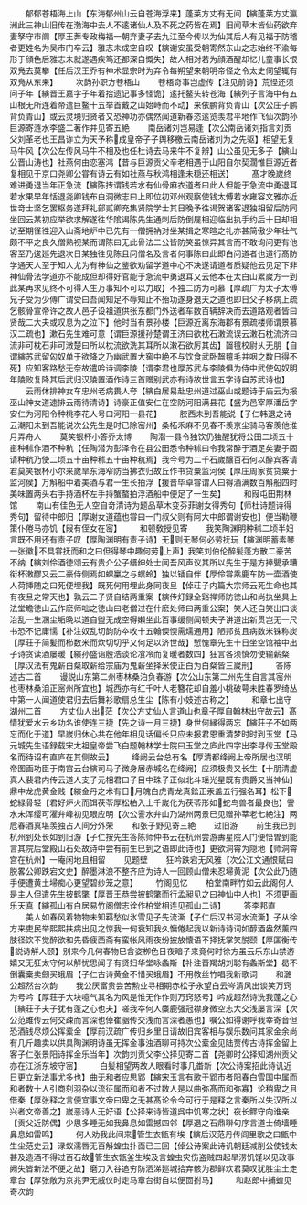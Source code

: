 <!-- { "loadSidebar": true } -->
　　郁郁苍梧海上山【东海郁州山云自苍海浮来】蓬莱方丈有无间【縯蓬莱方丈瀛洲此三神山旧传在渤海中去人不逺诸仙人及不死之药皆在焉】旧闻草木皆仙药欲弃妻孥守市阛【厚王莾专政梅福一朝弃妻子去九江至今传以为仙其后人有见福于防稽者更姓名为吴市门卒云】雅志未成空自叹【縯谢安虽受朝寄然东山之志始终不渝每形于顔色后雅志未就遂遇疾笃还都深自慨失】故人相对若为顔酒醒却忆儿童事长恨双鳬去莫攀【任后汉王乔有神术显宗时为弃令每朔望来朝明帝怪之令太史伺望辄有双鳬从东来】
　　次韵孙职方苍梧山
　　苍梧竒事岂虚传【注见前诗】荒怪还须问子年【縯晋王嘉字子年着拾遗记事多怪诡】逺托鳌头转苍海【縯列子言海中有五山根无所连着帝遣巨鳌十五举首戴之山始峙而不动】来依鹏背负青山【次公庄子鹏背负青山】或云灵境归贤者又恐神功亦偶然闻道新春恣逺览羡君平地作飞仙次韵孙巨源寄涟水李盛二著作并见寄五絶
　　南岳诸刘岂易逢【次公南岳诸刘指言刘贡父刘革老也王昌诈立为天予称成皇帝子子舆移檄云南岳诸刘为之先驱】相望无复马牛风【次公左传风马牛不相及也任杜诗去马来牛不复辨】山公虽见无多子【縯山公晋山涛也】社燕何由恋塞鸿【昔与巨源贡父辛老相遇于山阳自尔契濶惟巨源近者复相见于京口尧卿公甞有诗云有如社燕与秋鸿相逢未穏还相送】
　　髙才晚嵗终难进勇退当年正急流【縯陈抟谓钱若水有仙骨麻衣道者曰此人但能于急流中勇退耳若水果早年恬退尧卿钱布白洞微志曰上即位初邓州观察使钱太傅若水雍容文雅亦近世竒士坚乞罢枢务遂拜礼部贰卿充集贤院学士其日晚予徃谒贺诸客退独相留后防同坐回云某初应举欲求解遂徃华隂谒陈先生通刺后防倒屣相迎临出执手约后十日却相访至期径徃迎入山斋地炉中已先有一僧拥衲对坐某揖之寒暄之礼亦甚简傲少年壮气颇不平之良久僧熟视某而谓陈曰无此骨法二公皆防笑虽惊异其言而不敢询问更有他客至乃逡廵先退次日某独徃见陈且问僧名及言者何事陈曰此即白问道者也道行髙防学通天人至于知人尤为有神仙之鉴欲劝留学道中心不决遂请道者质疑他云见足下非神仙骨法学道亦不能成但却得好官能于急流中勇退耳又云他本在太白山累嵗方一到此某再求见终不可得人生万事知不可以力取】不独二防为可慕【厚疏广为太子太傅兄子受为少傅广谓受曰吾闻知足不辱知止不殆功遂身退天之道也即日父子移病上疏乞骸骨宣帝许之故人邑子设祖道供张东都门外送者车数百辆辞决而去道路观者皆曰贤哉二大夫或叹息为之泣下】他时当有景孙楼【巨源近离东海郡有景疏楼师谓景慕汉二疏也】漱石先生难可意【谓巨源援孙楚谓王济曰欲枕石潄流误云潄石枕流济曰流非可枕石非可潄楚曰所以枕流欲洗其耳所以潄石欲厉其齿】齧氊校尉乆无朋【自谓縯苏武留匃奴单于欲降之乃幽武置大窖中絶不与饮食武卧齧氊毛并咽之数日得不死】应知客路愁无奈故遣吟诗调李陵【谓李君也厚苏武与李陵俱为侍中武使匃奴明年陵败复降其后武归汉陵置酒作诗三首赠别武亦有诗故世言五字诗自苏武诗也】
　　云雨休排神女车忠州老病畏人夸【縯白居易赴忠州道过巫山或题诗于庙云为报巫山神女道速排云雨待清诗】诗豪正值安仁在空防河阳满县花【盛为邑宰厚潘岳字安仁为河阳令种桃李花人号曰河阳一县花】
　　胶西未到吾能说【子仁韩退之诗云潮阳未到吾能说次公先生是时已除宻州】桑柘禾麻不见春不羡京尘骑马客羡他淮月弄舟人
　　莫笑银杯小答乔太博
　　陶潜一县令独饮仍独醒犹将公田二顷五十亩种秫作酒不种秔【任陶潜为彭泽令在县公田悉令种秫曰令我常醉于酒足矣妻子固请种秔乃使二顷五十亩种秫五十亩种秔焉】我今号为二千石嵗醸百石何以醉宾客请君莫笑银杯小尔来嵗旱东海窄防当拂衣归故丘作书贷粟监河侯【厚庄周家贫贷粟于监河侯】万斛船中着美酒与君一生长拍浮【援晋毕卓甞谓人曰得酒满数百斛船四时美味置两头右手持酒杯左手持蟹螯拍浮酒船中便足了一生矣】
　　和叚屯田荆林馆
　　南山有佳色无人空自竒清诗为题品草木变芬菲谢女得秀句【师杜诗题诗得秀句】留待中郎归【厚谢女道蕴也甞曰一门叔父则有阿大中郎谓谢安也】便当勒鞭策仆倦马亦饥【叚有侄女在宻】
　　和顿敎授见寄
　　我笑陶渊明种秫二顷半妇言既不用还有责子叹【厚陶渊明有责子诗】无则无琴何必劳抚玩【縯渊明蓄素琴一张徽不具甞抚而和之曰但得琴中趣何劳上声】我笑刘伯伦醉髪蓬方散二豪苦不纳【縯刘伶酒徳颂云有贵介公子缙绅处士闻吾风声议其所以先生于是方捧甖承糟衔杯潄醪又云二豪侍侧焉如蜾臝之与螟蛉】独以锸自伴【厚伶甞乘鹿车防一壶酒使人荷挿随之曰死便埋我】既死何用埋此身同夜旦【倬荘子内篇大宗师云死生命也其有夜旦之常天也】孰云二子贤自结两重案【縯传灯録全谿禅师防徳山和尚执坐具上法堂瞻徳山云作麽师咄之徳山曰老僧过在什麽处师曰两重公案】笑人还自笑出口谈治乱一生溷尘垢晩以道自盥无成空得嬾坐此百事缓侧闻顿夫子讲道出新贯岂无一尺书恐不记庸懦【补注奴乱切韵防夲收十五翰偄愞需燸通用】陋邦贫且病数米铢称炭【厚荘子简髪而栉数米而炊切切乎又何足以济世哉】慙愧章先生十日坐空馆袖中出子诗贪读酒屡暖【縯孙盛诣殷浩谈论飡冷而复暖者数四】狂言各须慎勿使输薪粲【厚汉法有鬼薪白粲取薪给宗庙为鬼薪坐择米使正白为白粲皆三嵗刑】
　　答陈述古二首
　　谩説山东第二州枣林桑泊负春游【次公山东第二州先生自言其宻州也枣林桑洎正宻州所宜也】城西亦有红千叶人老簪花却自羞小桃破萼未胜春罗绮丛中第一人闻道使君归去后舞衫歌扇总生尘【陈有小妓述古称之】
　　和章七出守湖州二首
　　方丈仙人出茫【次公方丈仙人言道山也章子厚自翰林出守故云】髙情犹爱水云乡功名谁使连三捷【先之诗一月三捷】身世何縁得两忘【縯荘子不如两忘而化于道】早嵗归休心共在他年相见话偏长只应未报君恩重清梦时时到玉堂【马元城先生语録载宋太祖皇帝尝飞白题翰林学士院曰玉堂之庐此四字出李寻传玉堂殿名而待诏有直庐在其侧故云】
　　绛阙云台总有名【厚清都绛阙上帝所居也汉明帝图画功臣于南宫云台縯司马子微身居赤城名在绛阙】应须极贵又长生【十朋清虚真人裴君内传云道人支子元相君曰子目中珠子正似北斗瑶光星既有贵爵又当神仙】鼎中龙虎黄金贱【縯金丹之术有日月魄白虎青龙真鈆正汞盖五行强名耳】松下蛇緑骨轻【君好炉火而饵茯苓厚松柏入土千嵗化为茯苓形如蛇鸟兽者最良也】霅水未浑缨可濯弁峰初见眼应明【次公霅水弁山乃湖州两景巳见赠孙莘老七絶注】两卮春酒真堪羡独占人间分外荣
　　和张子野见寄三絶
　　过旧游
　　前生我已到杭州到处长如到旧游【子仁按先生答陈师仲书云在杭州尝游夀星院入门便悟曽到能言其院后堂殿山石处故诗中尝有前生巳到之语即此诗也】更欲洞霄为隠地【师洞霄宫在杭州】一庵闲地且相留
　　见题壁
　　狂吟跌宕无风雅【次公江文通恨赋曰脱畧公卿跌宕文史】醉墨淋浪不整齐应为诗人一回顾山僧未忍埽黄泥【次公此乃随手便遭黄土埽痴心更望碧纱笼之意】
　　竹阁见忆
　　柏堂南畔竹如云此阁何人是主人但遣先生披鹤氅【厚晋王恭尝披鹤氅而行孟昶见之曰神仙中人也】不须更画乐天真【縯孤山有白居易竹阁僧志诠作柏堂相连见孤山二诗】
　　答李邦直
　　美人如春风着物物未知羁愁似氷雪见子先流澌【子仁后汉书河水流澌】子从徐方来吏民举熙熙扶病出见之惊我一何衰知我久慵倦起我以新诗诗词如醇酒盎然薰四肢径饮不觉醉欲和先昏疲西斋有蛮帐风雨夜纷披放懐语不择抚掌笑脱颐【厚匡衡传説诗觧人颐】别来今几何春物巳含姿栁色日夜暗子来竟何时徐方虽云乐东山禁游嬉又无狂太守何以觧忧思闻子有贤妇华堂咏螽斯【补注晋羯胡刘聪有螽斯堂】曷不倒囊槖卖劒买蛾眉【子仁古诗黄金不惜买蛾眉】不用教丝竹唱我新歌词
　　和潞公超然台次韵
　　我公厌富贵尝苦勲业寻相期赤松子永望白云岑清风出谈笑万窍为号吟【厚荘子大块噫气其名为风是惟无作作则万窍怒号】吟成超然诗洗我蓬之心【縯荘子夫子犹有蓬之心也夫】嗟我夲何人麋鹿强冠襟身微空志大交浅屡言深【次公范雎传云何交疎而言深也倬崔骃传交浅而言深者愚也】嘱公如得谢呼我幸寄音但恐酒钱尽烦公挥槖金【厚前汉疏广传归乡里日请故旧宾客相与娱乐数问其家金余尚有几斤趣卖以供具陶渊明诗虽无挥金事浊酒聊可持次公槖金见陆贾传古诗挥金留上客子仁张景阳诗挥金乐当年】次韵刘贡父李公择见寄二首【尧卿时公择知湖州贡父亦在江浙东坡守宻】
　　白髪相望两故人眼看时事几畨新【次公诗案招此诗讥近日更立新法事尤多也】曲无和者应思郢【縯宋玉言有歌于郢市者阳春白雪国中属而和者数十人引商刻羽杂以流征属而和者不过数人是以曲弥髙而和弥寡】论稍卑之且借秦【厚张释之言便宜事文帝曰卑之无甚髙论令今可行于是释之言秦所以失汉所以兴者文帝善之】嵗恶诗人无好语【公择来诗皆道呉中饥寒之状】夜长鳏守向谁亲【贡父近防偶】少思多睡无如我鼻息如雷撼四邻【厚退之石鼎聨句序言道士倚墙睡鼻息如雷鸣】
　　何人劝我此间来管生衣甑有埃【縯后汉范丹传闾里歌之曰甑中生尘范史云】渌蚁濡唇无百斛蝗虫扑靣已三回【倬公诗案此诗讥朝廷减削公使钱太甚及造酒不得过百石故管生衣甑釜生埃及言蝗虫灾伤盗贼四起旱涝饥馑以见政事阙失皆新法不便之故】磨刀入谷追穷防洒涕廵城拾弃骸为郡鲜欢君莫叹犹胜尘土走章台【厚张敞为京兆尹无威仪时走马章台街自以便靣拊马】
　　和赵郎中捕蝗见寄次韵
